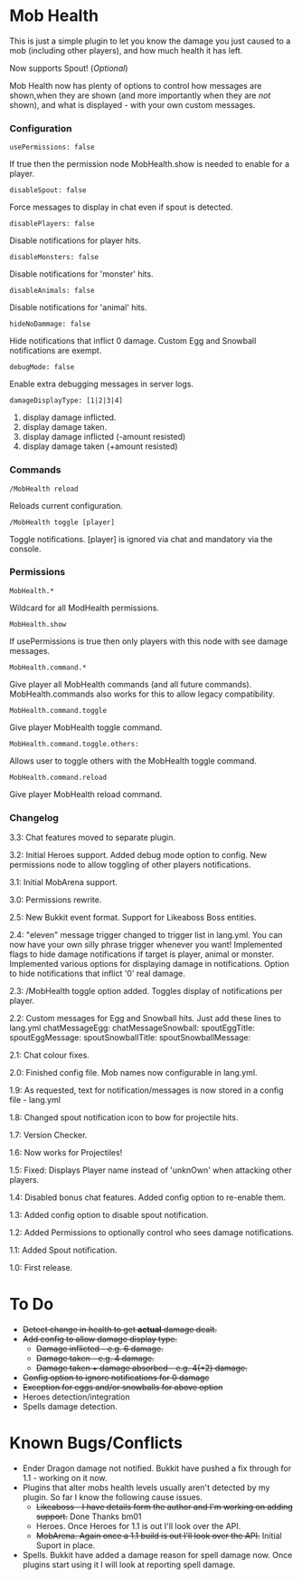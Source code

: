 Mob Health
==========

This is just a simple plugin to let you know the damage you just caused to a mob (including other players), and how much health it has left.  

Now supports Spout! (_Optional_)

Mob Health now has plenty of options to control how messages are shown,when they are shown (and more importantly when they are *not* shown), and what is displayed - with your own custom messages.


### Configuration

	usePermissions: false
If true then the permission node MobHealth.show is needed to enable for a player.

	disableSpout: false
Force messages to display in chat even if spout is detected.

    disablePlayers: false
Disable notifications for player hits.

    disableMonsters: false
Disable notifications for 'monster' hits.

    disableAnimals: false
Disable notifications for 'animal' hits.

    hideNoDammage: false
Hide notifications that inflict 0 damage.  Custom Egg and Snowball notifications are exempt.

    debugMode: false
Enable extra debugging messages in server logs.

    damageDisplayType: [1|2|3|4]
1. display damage inflicted.  
2. display damage taken.
2. display damage inflicted (-amount resisted)
4. display damage taken (+amount resisted)


### Commands

	/MobHealth reload
Reloads current configuration.
	
	/MobHealth toggle [player]
Toggle notifications. [player] is ignored via chat and mandatory via the console.


### Permissions

	MobHealth.* 
Wildcard for all ModHealth permissions.

	MobHealth.show
If usePermissions is true then only players with this node with see damage messages.
	
	MobHealth.command.*
Give player all MobHealth commands (and all future commands).
MobHealth.commands also works for this to allow legacy compatibility.

	MobHealth.command.toggle
Give player MobHealth toggle command.

	MobHealth.command.toggle.others:
Allows user to toggle others with the MobHealth toggle command.

	MobHealth.command.reload
Give player MobHealth reload command.


### Changelog
3.3:  Chat features moved to separate plugin.
      
3.2:  Initial Heroes support.
      Added debug mode option to config.
      New permissions node to allow toggling of other players notifications.

3.1:  Initial MobArena support.

3.0:  Permissions rewrite.

2.5:  New Bukkit event format.
      Support for Likeaboss Boss entities.  

2.4:  "eleven" message trigger changed to trigger list in lang.yml.  You can now have your own silly phrase trigger whenever you want!
      Implemented flags to hide damage notifications if target is player, animal or monster.
      Implemented various options for displaying damage in notifications.
      Option to hide notifications that inflict '0' real damage.
      
2.3:  /MobHealth toggle  option added.  Toggles display of notifications per player. 

2.2:  Custom messages for Egg and Snowball hits.
      Just add these lines to lang.yml
      chatMessageEgg: 
      chatMessageSnowball:
      spoutEggTitle:
      spoutEggMessage:
      spoutSnowballTitle:
      spoutSnowballMessage:
 
2.1:  Chat colour fixes.

2.0:  Finished config file.  Mob names now configurable in lang.yml.

1.9:  As requested, text for notification/messages is now stored in a config file - lang.yml

1.8:  Changed spout notification icon to bow for projectile hits.

1.7:  Version Checker.

1.6:  Now works for Projectiles!

1.5:  Fixed:  Displays Player name instead of 'unknOwn' when attacking other players.

1.4:  Disabled bonus chat features. Added config option to re-enable them.

1.3:  Added config option to disable spout notification.

1.2:  Added Permissions to optionally control who sees damage notifications.

1.1:  Added Spout notification.

1.0:  First release.


To Do
=====
* <del>Detect change in health to  get **actual** damage dealt.</del>
* <del>Add config to allow damage display type.</del>
    * <del>Damage inflicted - e.g. 6 damage.</del>
    * <del>Damage taken - e.g. 4 damage.</del>
    * <del>Damage taken + damage absorbed - e.g. 4(+2) damage.</del>
* <del>Config option to ignore notifications for 0 damage</del>
* <del>Exception for eggs and/or snowballs for above option</del>
* Heroes detection/integration
* Spells damage detection.


Known Bugs/Conflicts
====================
* Ender Dragon damage not notified. Bukkit have pushed a fix through for 1.1 - working on it now.
* Plugins that alter mobs health levels usually aren't detected by my plugin.  So far I know the following cause issues.
    * <del>Likeaboss - I have details form the author and I'm working on adding support.</del> Done Thanks bm01
    * Heroes.  Once Heroes for 1.1 is out I'll look over the API.
    * <del>MobArena.  Again once a 1.1 build is out I'll look over the API.</del>  Initial Suport in place.
* Spells.  Bukkit have added a damage reason for spell damage now.  Once plugins start using it I will look at reporting spell damage.
